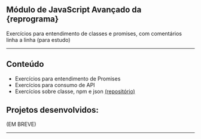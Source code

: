## Módulo de JavaScript Avançado da {reprograma} 

Exercícios para entendimento de classes e promises, com comentários linha a linha (para estudo)

*** 

## Conteúdo 
* Exercícios para entendimento de Promises
* Exercícios para consumo de API
* Exercícios sobre classe, npm e json [(repositório)](https://github.com/reprograma/t6-javascript-iii)

## Projetos desenvolvidos: 

(EM BREVE)

*** 


